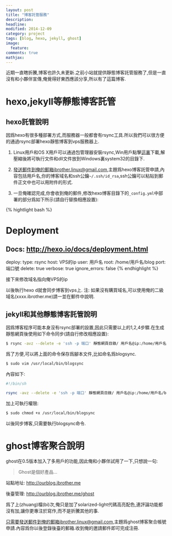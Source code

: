 ```yaml
---
layout: post
title: "博客託管服務"
description: 
headline: 
modified: 2014-12-09
category: project
tags: [blog, hexo, jekyll, ghost]
image: 
  feature: 
comments: true
mathjax: 
---
```

近期一直瞎折騰,博客也許久未更新.之前小站就提供靜態博客託管服務了,但是一直沒有和小夥伴宣傳,俺覺得好東西應該分享,所以有了這篇博客.
<!--more-->

# hexo,jekyll等靜態博客託管

## hexo託管說明

因爲hexo有很多種部署方式,而服務器一般都會有rsync工具.所以我們可以很方便的通過rsync部署hexo靜態博客到vps服務器上.

1. Linux用戶和OS X用戶可以通過包管理器安裝rsync,Win用戶點擊[這裏][1]下載,解壓縮後將可執行文件和dll文件放到Windows裏system32的目錄下.

2. 發送郵件到俺的郵箱ibrother.linux@gmail.com,主題爲hexo博客託管申請,內容包括用戶名,你的博客域名和ssh公鑰`~/.ssh/id_rsa`,ssh公鑰可以粘貼到郵件正文中也可以用附件的形式.

3. 一旦俺確認完成,你會收到俺的郵件,修改hexo博客目錄下的`_config.yml`中部署的部分爲如下所示(請自行替換相應設置):

{% hightlight bash %}
# Deployment
## Docs: http://hexo.io/docs/deployment.html
deploy:
  type: rsync
  host: VPS的ip
  user: 用戶名
  root: /home/用戶名/blog
  port: 端口號
  delete: true
  verbose: true
  ignore_errors: false
{% endhighlight %}

接下來修改域名指向俺VPS的ip

以後執行hexo d就會同步博客到vps上.
注: 如果沒有購買域名,可以使用俺的二級域名(xxxx.ibrother.me)請一並在郵件中說明.

## jekyll和其他靜態博客託管說明

因爲博客程序可能本身沒有rsync部署的設置,因此只需要以上的1,2,4步驟.在生成靜態網頁後使用如下命令同步(請自行修改相應設置):

~~~ bash
$ rsync -avz --delete -e 'ssh -p 端口' 靜態網頁目錄/ 用戶名@ip:/home/用戶名/blog/
~~~

爲了方便,可以將上面的命令保存爲腳本文件,比如命名爲blogsync.
~~~ bash
$ sudo vim /usr/local/bin/blogsync
~~~

內容如下:
~~~ bash
#!/bin/sh

rsync -avz --delete -e 'ssh -p 端口' 靜態網頁目錄/ 用戶名@ip:/home/用戶名/blog/
~~~

加上可執行權限:
~~~ bash
$ sudo chmod +x /usr/local/bin/blogsync
~~~
以後同步博客,只需要執行blogsync命令.

# ghost博客聚合說明
ghost在0.5版本加入了多用戶的功能,因此俺和小夥伴試用了一下,只想說一句:

> Ghost是個好產品...

站點地址: http://ourblog.ibrother.me

後臺管理: http://ourblog.ibrother.me/ghost

爲了上(zhuang)檔(bi)次,俺只是加了solarized-light代碼高亮配色,連評論功能都沒有加,讓你更專注於寫作,而不是折騰其他的事.

只需要發送郵件到俺的郵箱ibrother.linux@gmail.com,主題爲ghost博客聚合帳號申請.內容爲你以後登錄後臺的郵箱.收到俺的邀請郵件即可完成注冊.

[1]: https://www.itefix.net/content/cwrsync-free-edition "cwrsync"
